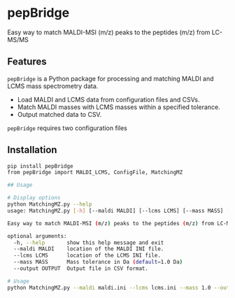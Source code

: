 # pepBridge

Easy way to match MALDI-MSI (m/z) peaks to the peptides (m/z) from LC-MS/MS 


## Features

`pepBridge` is a Python package for processing and matching MALDI and LCMS mass spectrometry data.

- Load MALDI and LCMS data from configuration files and CSVs.
- Match MALDI masses with LCMS masses within a specified tolerance.
- Output matched data to CSV.

`pepBridge` requires two configuration files
## Installation
```bash
pip install pepBridge
from pepBridge import MALDI_LCMS, ConfigFile, MatchingMZ

## Usage

# Display options
python MatchingMZ.py --help
usage: MatchingMZ.py [-h] [--maldi MALDI] [--lcms LCMS] [--mass MASS] [--output OUTPUT]

Easy way to match MALDI-MSI (m/z) peaks to the peptides (m/z) from LC-MS/MS

optional arguments:
  -h, --help       show this help message and exit
  --maldi MALDI    location of the MALDI INI file.
  --lcms LCMS      location of the LCMS INI file.
  --mass MASS      Mass tolerance in Da (default=1.0 Da)
  --output OUTPUT  Output file in CSV format.

# Usage
python MatchingMZ.py --maldi maldi.ini --lcms lcms.ini --mass 1.0 --output matched_results_1.0.csv
